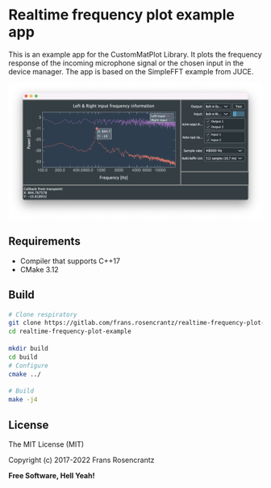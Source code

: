 # Realtime frequency plot example app

This is an example app for the CustomMatPlot Library. It plots the frequency response of the incoming microphone signal or the chosen input in the device manager. The app is based on the SimpleFFT example from JUCE.

![Image](img/ui.png)

## Requirements
<a name="requirements"></a>

- Compiler that supports C++17
- CMake 3.12

## Build
```sh
# Clone respiratory
git clone https://gitlab.com/frans.rosencrantz/realtime-frequency-plot-example.git
cd realtime-frequency-plot-example

mkdir build
cd build
# Configure
cmake ../

# Build
make -j4
```

## License
<a name="license"></a>

The MIT License (MIT)

Copyright (c) 2017-2022 Frans Rosencrantz

**Free Software, Hell Yeah!**